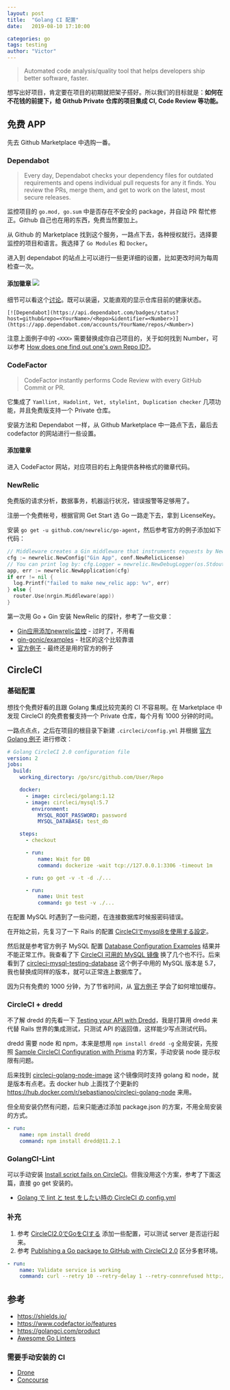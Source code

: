 ```yaml
---
layout: post
title:  "Golang CI 配置"
date:   2019-08-10 17:10:00

categories: go
tags: testing
author: "Victor"
---
```


> Automated code analysis/quality tool that helps developers ship better software, faster.

想写出好项目，肯定要在项目的初期就把架子搭好。所以我们的目标就是：**如何在不花钱的前提下，给 Github Private 仓库的项目集成 CI, Code Review 等功能。**

## 免费 APP

先去 Github Marketplace 中选购一番。

### Dependabot

> Every day, Dependabot checks your dependency files for outdated requirements and opens individual pull requests for any it finds. You review the PRs, merge them, and get to work on the latest, most secure releases.

监控项目的 `go.mod, go.sum` 中是否存在不安全的 package，并自动 PR 帮忙修正。Github 自己也在用的东西，免费当然要加上。

从 Github 的 Marketplace 找到这个服务，一路点下去，各种授权就行。选择要监控的项目和语言。我选择了 `Go Modules` 和 `Docker`。

进入到 dependabot 的站点上可以进行一些更详细的设置，比如更改时间为每周检查一次。

#### 添加徽章 ![](https://api.dependabot.com/badges/status?host=github&repo=yss14/musicshare)

细节可以看这个[讨论](https://github.com/dependabot/feedback/issues/6)。既可以装逼，又能直观的显示仓库目前的健康状态。

```
[![Dependabot](https://api.dependabot.com/badges/status?host=github&repo=<YourName>/<Repo>&identifier=<Number>)](https://app.dependabot.com/accounts/YourName/repos/<Number>)
```

注意上面例子中的 `<XXX>` 需要替换成你自己项目的，关于如何找到 Number，可以参考 [How does one find out one's own Repo ID?](https://stackoverflow.com/questions/13902593/how-does-one-find-out-ones-own-repo-id)。

### CodeFactor

> CodeFactor instantly performs Code Review with every GitHub Commit or PR.

它集成了 `Yamllint, Hadolint, Vet, stylelint, Duplication checker` 几项功能，并且免费版支持一个 Private 仓库。

安装方法和 Dependabot 一样，从 Github Marketplace 中一路点下去，最后去 codefactor 的网站进行一些设置。

#### 添加徽章

进入 CodeFactor 网站，对应项目的右上角提供各种格式的徽章代码。

### NewRelic

免费版的请求分析，数据事务，机器运行状况，错误报警等足够用了。

注册一个免费帐号，根据官网 Get Start 选 Go 一路走下去，拿到 LicenseKey。

安装 `go get -u github.com/newrelic/go-agent`，然后参考官方的例子添加如下代码：

```go
// Middleware creates a Gin middleware that instruments requests by New Relic.
cfg := newrelic.NewConfig("Gin App", conf.NewRelicLicense)
// You can print log by: cfg.Logger = newrelic.NewDebugLogger(os.Stdout)
app, err := newrelic.NewApplication(cfg)
if err != nil {
  log.Printf("failed to make new_relic app: %v", err)
} else {
  router.Use(nrgin.Middleware(app))
}
```

第一次用 Go + Gin 安装 NewRelic 的探针，参考了一些文章：

* [Gin应用添加newrelic监控](https://www.jianshu.com/p/ee06b8633687) - 过时了，不用看
* [gin-gonic/examples](https://github.com/gin-gonic/examples/tree/master/new_relic) - 社区的这个比较靠谱
* [官方例子](https://github.com/newrelic/go-agent/blob/master/_integrations/nrgin/v1/nrgin.go) - 最终还是用的官方的例子

## CircleCI

### 基础配置

想找个免费好看的且跟 Golang 集成比较完美的 CI 不容易啊。在 Marketplace 中发现 CircleCI 的免费套餐支持一个 Private 仓库，每个月有 1000 分钟的时间。

一路点点点，之后在项目的根目录下新建 `.circleci/config.yml` 并根据 [官方 Golang 例子](https://circleci.com/docs/2.0/language-go/) 进行修改：

```yaml
# Golang CircleCI 2.0 configuration file
version: 2
jobs:
  build:
    working_directory: /go/src/github.com/User/Repo

    docker:
      - image: circleci/golang:1.12
      - image: circleci/mysql:5.7
        environment:
          MYSQL_ROOT_PASSWORD: password
          MYSQL_DATABASE: test_db

    steps:
      - checkout

      - run:
          name: Wait for DB
          command: dockerize -wait tcp://127.0.0.1:3306 -timeout 1m

      - run: go get -v -t -d ./...

      - run:
          name: Unit test
          command: go test -v ./...
```

在配置 MySQL 时遇到了一些问题，在连接数据库时候报密码错误。

在开始之前，先复习了一下 Rails 的配置 [CircleCIでmysql8を使用する設定](https://carefree-se.hatenablog.com/entry/2019/02/12/223417)。

然后就是参考官方例子 MySQL 配置 [Database Configuration Examples](https://circleci.com/docs/2.0/postgres-config/#example-mysql-project) 结果并不能正常工作。我查看了下 [CircleCI 可用的 MySQL 镜像](https://circleci.com/docs/2.0/circleci-images/#mysql) 换了几个也不行。后来看到了 [circleci-mysql-testing-database](https://github.com/kgoedecke/circleci-mysql-testing-database/blob/master/.circleci/config.yml) 这个例子中用的 MySQL 版本是 5.7，我也替换成同样的版本，就可以正常连上数据库了。

因为只有免费的 1000 分钟，为了节省时间，从 [官方例子](https://github.com/CircleCI-Public/circleci-demo-go/blob/master/.circleci/config.yml) 学会了如何增加缓存。

### CircleCI + dredd

不了解 dredd 的先看一下 [Testing your API with Dredd](https://medium.com/mop-developers/testing-your-api-with-dredd-c02e6ca151f2)，我是打算用 dredd 来代替 Rails 世界的集成测试，只测试 API 的返回值，这样能少写点测试代码。

dredd 需要 node 和 npm，本来是想用 `npm install dredd -g` 全局安装，先按照 [Sample CircleCI Configuration with Prisma](https://www.prisma.io/tutorials/configure-circleci-with-prisma-ct17) 的方案，手动安装 node 提示权限有问题。

后来找到 [circleci-golang-node-image](https://github.com/janivihervas/circleci-golang-node-image) 这个镜像同时支持 golang 和 node，就是版本有点老。去 docker hub 上面找了个更新的 https://hub.docker.com/r/sebastianoo/circleci-golang-node 来用。

但全局安装仍然有问题，后来只能通过添加 package.json 的方案，不用全局安装的方式。

```yaml
- run:
    name: npm install dredd
    command: npm install dredd@11.2.1
```

### GolangCI-Lint

可以手动安装 [Install script fails on CircleCI](https://github.com/golangci/golangci-lint/issues/250)。但我没用这个方案，参考了下面这篇，直接 go get 安装的。

* [Golang で lint と test をしたい時の CircleCI の config.yml](https://medium.com/@ponde_m/golang-で-lint-と-test-をしたい時の-circleci-の-config-yml-c9e85f9f14d5)

### 补充

1. 参考 [CircleCI2.0でGoをCIする](https://gist.github.com/k-hoshina/3193afdbee67fef7faa7c5586c5311e8) 添加一些配置，可以测试 server 是否运行起来。
2. 参考 [Publishing a Go package to GitHub with CircleCI 2.0](https://medium.com/@masroor.hasan/publishing-a-go-package-to-github-with-circleci-2-0-41c1bde1493b) 区分多套环境。

```yaml
- run:
    name: Validate service is working
    command: curl --retry 10 --retry-delay 1 --retry-connrefused http://localhost:8080/contacts/test
```

## 参考

* https://shields.io/
* https://www.codefactor.io/features
* https://golangci.com/product
* [Awesome Go Linters](https://github.com/golangci/awesome-go-linters)

### 需要手动安装的 CI

* [Drone](https://github.com/drone/drone)
* [Concourse](https://concourse-ci.org)
